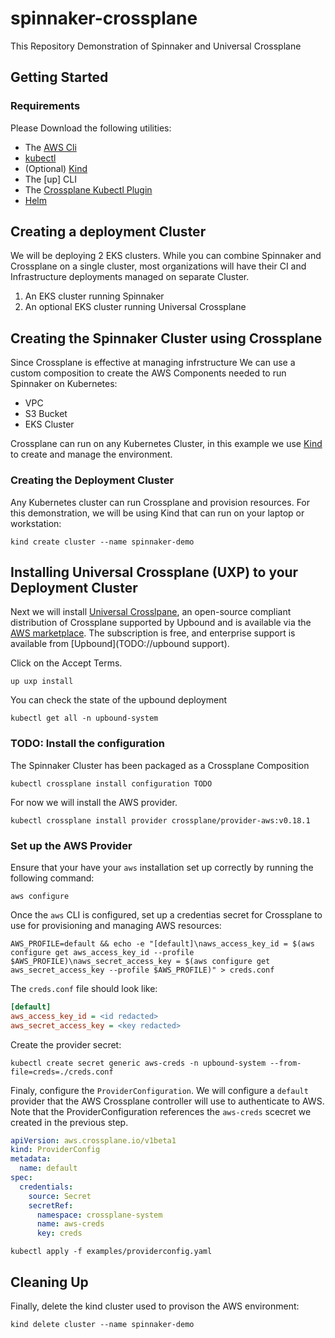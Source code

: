# spinnaker-crossplane

This Repository Demonstration of Spinnaker and Universal Crossplane

## Getting Started

### Requirements

Please Download the following utilities:

* The [AWS Cli](https://docs.aws.amazon.com/cli/latest/userguide/install-cliv2.html)
* [kubectl](https://kubernetes.io/docs/tasks/tools/)
* (Optional) [Kind](https://kind.sigs.k8s.io/docs/user/quick-start)
* The [up] CLI
* The [Crossplane Kubectl Plugin](https://crossplane.io/docs/v1.2/getting-started/install-configure.html#install-crossplane-cli)
* [Helm](https://helm.sh/docs/intro/install/)

## Creating a deployment Cluster

We will be deploying 2 EKS clusters. While you can combine Spinnaker and Crossplane
on a single cluster, most organizations will have their CI and Infrastructure
deployments managed on separate Cluster. 

1. An EKS cluster running Spinnaker
2. An optional EKS cluster running Universal Crossplane


## Creating the Spinnaker Cluster using Crossplane

Since Crossplane is effective at managing infrstructure
We can use a custom composition to create the AWS Components needed to run 
Spinnaker on Kubernetes:

* VPC
* S3 Bucket
* EKS Cluster

Crossplane can run on any Kubernetes Cluster, in this example we use [Kind](https://kind.sigs.k8s.io/docs/user/quick-start) to create and manage the environment.

### Creating the Deployment Cluster

Any Kubernetes cluster can run Crossplane and provision resources. For
this demonstration, we will be using Kind that can run on your laptop
or workstation:

```shell
kind create cluster --name spinnaker-demo
```

## Installing Universal Crossplane (UXP) to your Deployment Cluster

Next we will install [Universal Crosslpane](TODO://LINK),
an open-source compliant distribution of Crossplane supported by Upbound
and is available via the [AWS marketplace](https://aws.amazon.com/marketplace/pp/prodview-uhc2iwi5xysoc). The subscription is free, and enterprise support
is available from [Upbound](TODO://upbound support).

Click on the Accept Terms.

```shell
up uxp install
```

You can check the state of the upbound deployment

```shell
kubectl get all -n upbound-system
```

### TODO: Install the configuration

The Spinnaker Cluster has been packaged as a Crossplane Composition

```shell
kubectl crossplane install configuration TODO
```
For now we will install the AWS provider.

```shell
kubectl crossplane install provider crossplane/provider-aws:v0.18.1
```

### Set up the AWS Provider

Ensure that your have your `aws` installation set up correctly by running the 
following command:

```shell
aws configure
```

Once the `aws` CLI is configured, set up a credentias secret for Crossplane to use for
provisioning and managing AWS resources:

```shell
AWS_PROFILE=default && echo -e "[default]\naws_access_key_id = $(aws configure get aws_access_key_id --profile $AWS_PROFILE)\naws_secret_access_key = $(aws configure get aws_secret_access_key --profile $AWS_PROFILE)" > creds.conf

```

The `creds.conf` file should look like:

```ini
[default]
aws_access_key_id = <id redacted>
aws_secret_access_key = <key redacted>
```

Create the provider secret:

```shell
kubectl create secret generic aws-creds -n upbound-system --from-file=creds=./creds.conf
```

Finaly, configure the `ProviderConfiguration`. We will configure a `default` provider that
the AWS Crossplane controller will use to authenticate to AWS. Note that the ProviderConfiguration
references the `aws-creds` scecret we created in the previous step.

```yaml
apiVersion: aws.crossplane.io/v1beta1
kind: ProviderConfig
metadata:
  name: default
spec:
  credentials:
    source: Secret
    secretRef:
      namespace: crossplane-system
      name: aws-creds
      key: creds
```

```shell
kubectl apply -f examples/providerconfig.yaml
```


## Cleaning Up


Finally, delete the kind cluster used to provison the AWS environment:

```shell
kind delete cluster --name spinnaker-demo
```
